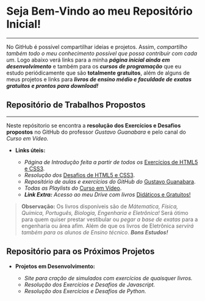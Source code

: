 # Seja Bem-Vindo ao meu Repositório Inicial!
---
 No GitHub é possível compartilhar ideias e projetos. Assim, *compartilho também todo o meu conhecimento possível que possa contribuir com cada um*. Logo abaixo verá links para a minha ***página inicial ainda em desenvolvimento*** e também para os ***cursos de programação*** que eu estudo periódicamente que são **totalmente gratuitos**, além de alguns de meus projetos e links para ***livros de ensino médio e faculdade de exatas gratuitos e prontos para download!***
 
## Repositório de Trabalhos Propostos
---
 Neste repósitorio se encontra a **resolução dos Exercícios e Desafios propostos** no GitHub do professor *Gustavo Guanabara* e pelo canal do *Curso em Vídeo.*
 
 * **Links úteis:**
    
    * *Página de Introdução feita a partir de todos os* [Exercícios de HTML5 e CSS3](https://debrites.github.io/Trabalhos-Propostos/HTML5-CSS3/Exercicios/ExerciciosAllInOne.html).
    * *Resolução dos* [Desafios de HTML5 e CSS3](https://debrites.github.io/Trabalhos-Propostos/HTML5-CSS3/Exercicios/desafiosHTML.html).
    * *Repositório de aulas e exercícios do GitHub do* [Gustavo Guanabara](https://gustavoguanabara.github.io/).
    * *Todas as Playlists do* [Curso em Vídeo](https://www.youtube.com/user/cursosemvideo/playlists).
    * ***Link Extra:*** *Acesso ao meu Drive com livros* [Didáticos e Gratuitos!](https://drive.google.com/drive/u/0/folders/1NqwFMmZvjkBkcjW33Wy_qtKN4GqLqK07)

>**Observação:** Os livros disponíveis são de *Mátematica, Física, Química, Português, Biologia, Engenharia e Eletrônica!*
>Será ótimo para quem quiser prestar vestibular ou *pegar a base de exatas* para a engenharia ou área afim.
>Além de que os livros de Eletrônica *servirá também para os alunos de Ensino técnico*.
>***Bons Estudos!***

## Repositório para os Próximos Projetos

* **Projetos em Desenvolvimento:**
    
    * *Site para cração de simulados com exercícios de quaisquer livros.*
    * *Resolução dos Exercícios e Desafios de Javascript.*
    * *Resolução dos Exercícios e Desafios de Python.*
    
